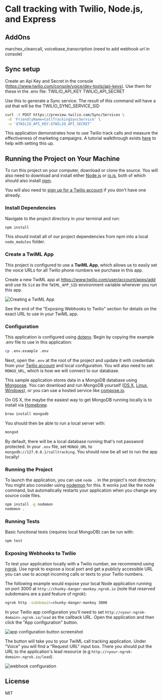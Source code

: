 # Call tracking with Twilio, Node.js, and Express

## AddOns
marchex_cleancall, voicebase_transcription (need to add webhook url in console)

## Sync setup
Create an Api Key and Secret in the console (https://www.twilio.com/console/voice/dev-tools/api-keys).  Use them for these in the .env file:
TWILIO_API_KEY
TWILIO_API_SECRET

Use this to generate a Sync service.  The result of this command will have a sid that
will be the TWILIO_SYNC_SERVICE_SID
```bash
curl -X POST https://preview.twilio.com/Sync/Services \
 -d 'FriendlyName=CallTrackingSyncService' \
 -u '$TWILIO_API_KEY:$TWILIO_API_SECRET'
 ```

This application demonstrates how to use Twilio track calls and measure
the effectiveness of marketing campaigns.  A tutorial walkthrough exists [here](https://www.twilio.com/docs/tutorials/walkthrough/call-tracking/node/express) to help with setting this up.

## Running the Project on Your Machine

To run this project on your computer, download or clone the source. You will
also need to download and install either [Node.js](http://nodejs.org/)
or [io.js](https://iojs.org/en/index.html), both of which should also install
[npm](https://www.npmjs.com/).

You will also need to [sign up for a Twilio account](https://www.twilio.com/try-twilio)
if you don't have one already.

### Install Dependencies

Navigate to the project directory in your terminal and run:

```bash
npm install
```

This should install all of our project dependencies from npm into a local
`node_modules` folder.

### Create a TwiML App

This project is configured to use a **TwiML App**, which allows us to easily set the voice URLs for all Twilio phone numbers we purchase in this app.

Create a new TwiML app at https://www.twilio.com/user/account/apps/add and use its `Sid` as the `TWIML_APP_SID` environment variable wherever you run this app.

![Creating a TwiML App](http://howtodocs.s3.amazonaws.com/call-tracking-twiml-app.gif)

See the end of the "Exposing Webhooks to Twilio" section for details on the exact URL to use in your TwiML app.

### Configuration

This application is configured using [dotenv](https://www.npmjs.com/package/dotenv).
Begin by copying the example .env file to use in this application:

```bash
cp .env.example .env
```

Next, open the `.env` at the root of the project and update it with credentials
from your [Twilio account](https://www.twilio.com/user/account/voice-messaging)
and local configuration. You will also need to set `MONGO_URL`, which is how we
will connect to our database.

This sample application stores data in a MongoDB database using
[Mongoose](http://mongoosejs.com/). You can download and run MongoDB
yourself ([OS X](http://docs.mongodb.org/manual/tutorial/install-mongodb-on-os-x/),
[Linux](http://docs.mongodb.org/manual/tutorial/install-mongodb-on-ubuntu/),
[Windows](http://docs.mongodb.org/manual/tutorial/install-mongodb-on-windows/)),
or you can use a hosted service like
[compose.io](https://www.compose.io/).

On OS X, the maybe the easiest way to get MongoDB running locally is to install
via [Homebrew](http://brew.sh/).

```bash
brew install mongodb
```

You should then be able to run a local server with:

```bash
mongod
```

By default, there will be a local database running that's not password protected.
In your `.env` file, set `MONGO_URL` to `mongodb://127.0.0.1/calltracking`. You
should now be all set to run the app locally!

### Running the Project

To launch the application, you can use `node .` in the project's root directory.
You might also consider using [nodemon](https://github.com/remy/nodemon) for
this. It works just like the node command, but automatically restarts your
application when you change any source code files.

```bash
npm install -g nodemon
nodemon .
```

### Running Tests

Basic functional tests (requires local MongoDB) can be run with:

```bash
npm test
```

### Exposing Webhooks to Twilio

To test your application locally with a Twilio number, we recommend using
[ngrok](https://ngrok.com/docs). Use ngrok to expose a local port and get a
publicly accessible URL you can use to accept incoming calls or texts to your
Twilio numbers.

The following example would expose your local Node application running on port
3000 at `http://chunky-danger-monkey.ngrok.io` (note that *reserved* subdomains
are a paid feature of ngrok):

```bash
ngrok http -subdomain=chunky-danger-monkey 3000
```

In your Twilio app configuration you'll need to set
`http://<your-ngrok-domain>.ngrok.io/lead` as the callback URL. Open
the application and then click the "App configuration" button.

![app configuration button screenshot](images/app-configuration.png)

The button will take you to your TwiML call tracking
application. Under "Voice" you will find a "Request URL" input
box. There you should put the URL to the application's lead resource
(e.g `http://<your-ngrok-domain>.ngrok.io/lead`).

![webhook configuration](images/webhook.png)

## License

MIT
